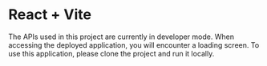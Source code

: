 # React + Vite

The APIs used in this project are currently in developer mode. When accessing the deployed application, you will encounter a loading screen. To use this application, please clone the project and run it locally.
